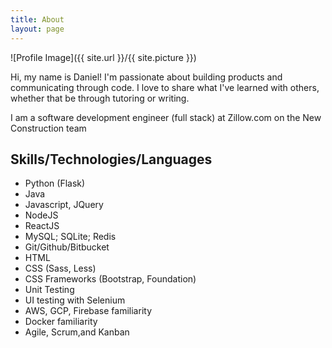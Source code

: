 ```yaml
---
title: About
layout: page
---
```


![Profile Image]({{ site.url }}/{{ site.picture }})

<p>Hi, my name is Daniel! I'm passionate about building products and communicating through code. I love to share what I've learned with others, whether that be through tutoring or writing.</p>

<p>I am a software development engineer (full stack) at Zillow.com on the New Construction team</p>

<h2>Skills/Technologies/Languages</h2>

<ul class="skill-list">
	<li>Python (Flask)</li>
	<li>Java</li>
	<li>Javascript, JQuery</li>
	<li>NodeJS</li>
	<li>ReactJS</li>
	<li>MySQL; SQLite; Redis</li>
	<li>Git/Github/Bitbucket</li>
	<li>HTML</li>
	<li>CSS (Sass, Less)</li>
	<li>CSS Frameworks (Bootstrap, Foundation)</li>
	<li>Unit Testing</li>
	<li>UI testing with Selenium</li>
	<li>AWS, GCP, Firebase familiarity</li>
	<li>Docker familiarity</li>
	<li>Agile, Scrum,and Kanban</li>
</ul>